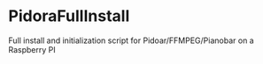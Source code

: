 # PidoraFullInstall
Full install and initialization script for Pidoar/FFMPEG/Pianobar on a Raspberry PI
